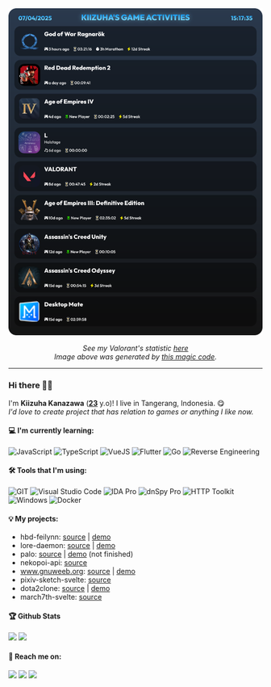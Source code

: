 <img src="./output/game-activities.png">

<p align="center">
  <i>
    See my Valorant's statistic <a href="https://github.com/rushkii/my-valo-stats">here</a>
    <br>
    Image above was generated by <a href="./src/index.ts">this magic code</a>.
  </i>
</p>

---

### Hi there 👋😄

I'm **Kiizuha Kanazawa** ([**23**](https://github.com/rushkii/rushkii/commit/b03996bb1be1d5a908fa5f1740be2147426dd3a2) y.o)! I live in Tangerang, Indonesia. 😋<br>
_I'd love to create project that has relation to games or anything I like now._

#### :computer: I'm currently learning:

![JavaScript](https://img.shields.io/badge/javascript-%231F1F1F.svg?style=for-the-badge&logo=javascript)
![TypeScript](https://img.shields.io/badge/typescript-%230175C2.svg?style=for-the-badge&logo=typescript&logoColor=white)
![VueJS](https://img.shields.io/badge/Vue.js-35495E?style=for-the-badge&logo=vuedotjs)
![Flutter](https://img.shields.io/badge/Flutter-%2302569B.svg?style=for-the-badge&logo=Flutter)
![Go](https://img.shields.io/badge/go-%2300ADD8.svg?style=for-the-badge&logo=go&color=white)
![Reverse Engineering](https://img.shields.io/badge/reverse%20engineering-%2300ADD8.svg?style=for-the-badge&color=white)

#### 🛠 Tools that I'm using:

![GIT](https://img.shields.io/badge/GIT-%230175C2.svg?style=for-the-badge&color=white&logo=git)
![Visual Studio Code](https://img.shields.io/badge/Visual%20Studio%20Code-%230175C2.svg?style=for-the-badge&logo=visual-studio-code)
![IDA Pro](https://img.shields.io/badge/IDA%20Pro-%230175C2.svg?style=for-the-badge&color=cyan)
![dnSpy Pro](https://img.shields.io/badge/dnSpy-%230175C2.svg?style=for-the-badge&color=gray)
![HTTP Toolkit](https://img.shields.io/badge/HTTP%20Toolkit-%230175C2.svg?style=for-the-badge&color=orange)
![Windows](https://img.shields.io/badge/Windows-%230175C2.svg?style=for-the-badge&logo=windows)
![Docker](https://img.shields.io/badge/Docker-%230175C2.svg?style=for-the-badge&logo=docker&logoColor=white)

#### 💡 My projects:

- hbd-feilynn: [source](https://github.com/rushkii/hbd-feylynn) | [demo](https://hbd-feylynn.vercel.app)
- lore-daemon: [source](https://github.com/ammarfaizi2/lore-daemon) | [demo](https://t.me/GNUWeeb/935728)
- palo: [source](https://github.com/rushkii/palo) | [demo](https://palo.vercel.app) (not finished)
- nekopoi-api: [source](https://github.com/rushkii/nekopoi-py)
- www.gnuweeb.org: [source](https://github.com/GNUWeeb/www.gnuweeb.org) | [demo](https://www.gnuweeb.org)
- pixiv-sketch-svelte: [source](https://github.com/rushkii/pixiv-sketch-svelte)
- dota2clone: [source](https://github.com/rushkii/dota2clone) | [demo](https://dota2clone.vercel.app)
- march7th-svelte: [source](https://github.com/rushkii/march7th-svelte)

#### 🏆 Github Stats

<img src="https://bad-apple-github-readme.vercel.app/api?show_bg=1&username=rushkii">
<img src="https://github-profile-trophy.vercel.app/?username=rushkii">

#### 🤙 Reach me on:

<a href="https://t.me/kiizuha1" target="_blank"><img src="https://img.shields.io/badge/Telegram-%40kiizuha1-28a8ea"></a>
<a href="https://linkedin.com/in/kiizuha" target="_blank"><img src="https://img.shields.io/badge/LinkedIn-kiizuha-informational"></a>
<a href="mailto:kiizuha@gnuweeb.org"><img src="https://img.shields.io/badge/Email-kiizuha%40gnuweeb.org-cyan"></a>
